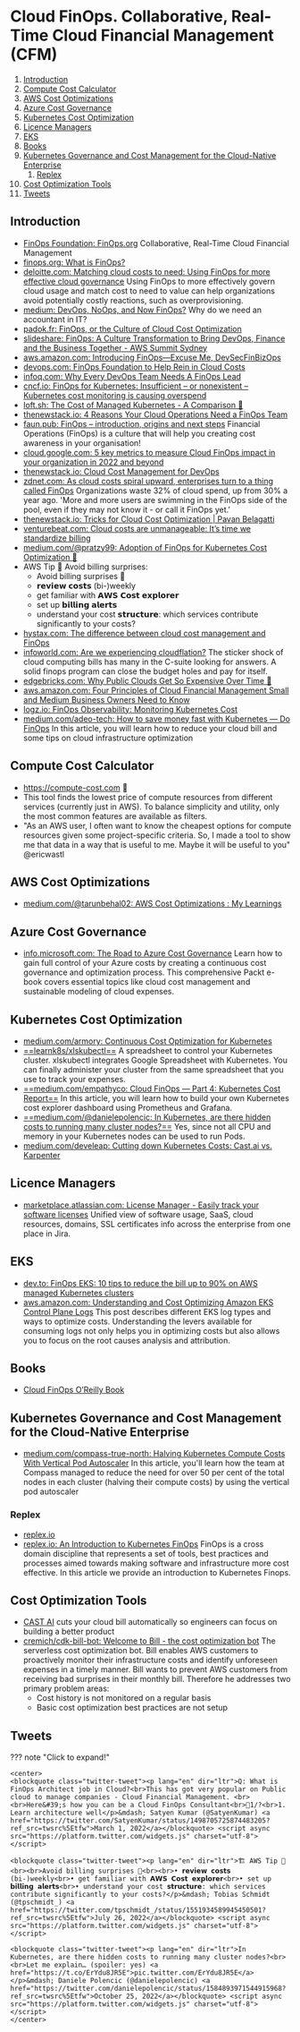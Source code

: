 # Cloud FinOps. Collaborative, Real-Time Cloud Financial Management (CFM)

1. [Introduction](#introduction)
2. [Compute Cost Calculator](#compute-cost-calculator)
3. [AWS Cost Optimizations](#aws-cost-optimizations)
4. [Azure Cost Governance](#azure-cost-governance)
5. [Kubernetes Cost Optimization](#kubernetes-cost-optimization)
6. [Licence Managers](#licence-managers)
7. [EKS](#eks)
8. [Books](#books)
9. [Kubernetes Governance and Cost Management for the Cloud-Native Enterprise](#kubernetes-governance-and-cost-management-for-the-cloud-native-enterprise)
    1. [Replex](#replex)
10. [Cost Optimization Tools](#cost-optimization-tools)
11. [Tweets](#tweets)

## Introduction

- [FinOps Foundation: FinOps.org](https://www.finops.org/) Collaborative, Real-Time Cloud Financial Management
- [finops.org: What is FinOps?](https://www.finops.org/what-is-finops/)
- [deloitte.com: Matching cloud costs to need: Using FinOps for more effective cloud governance](https://www2.deloitte.com/us/en/pages/consulting/articles/using-finops-to-effectively-match-cloud-costs-to-value-for-cloud-professionals-podcast-automation-governance.html) Using FinOps to more effectively govern cloud usage and match cost to need to value can help organizations avoid potentially costly reactions, such as overprovisioning.
- [medium: DevOps, NoOps, and Now FinOps?](https://medium.com/better-programming/devops-noops-finops-64e0df91bcb8) Why do we need an accountant in IT?
- [padok.fr: FinOps, or the Culture of Cloud Cost Optimization](https://www.padok.fr/en/blog/finops-cloud)
- [slideshare: FinOps: A Culture Transformation to Bring DevOps, Finance and the Business Together - AWS Summit Sydney](https://es.slideshare.net/AmazonWebServices/finops-a-culture-transformation-to-bring-devops-finance-and-the-business-together-sponsored-by-cloudability-aws-summit-sydney)
- [aws.amazon.com: Introducing FinOps—Excuse Me, DevSecFinBizOps](https://aws.amazon.com/es/blogs/enterprise-strategy/introducing-finops-excuse-me-devsecfinbizops/)
- [devops.com: FinOps Foundation to Help Rein in Cloud Costs](https://devops.com/finops-foundation-to-help-rein-in-cloud-costs/)
- [infoq.com: Why Every DevOps Team Needs A FinOps Lead](https://www.infoq.com/articles/every-devops-team-needs-finops-lead/)
- [cncf.io: FinOps for Kubernetes: Insufficient – or nonexistent – Kubernetes cost monitoring is causing overspend](https://www.cncf.io/blog/2021/06/29/finops-for-kubernetes-insufficient-or-nonexistent-kubernetes-cost-monitoring-is-causing-overspend/)
- [loft.sh: The Cost of Managed Kubernetes - A Comparison 🌟](https://loft.sh/blog/the-cost-of-managed-kubernetes-a-comparison/)
- [thenewstack.io: 4 Reasons Your Cloud Operations Need a FinOps Team](https://thenewstack.io/4-reasons-your-cloud-operations-need-a-finops-team/)
- [faun.pub: FinOps – introduction, origins and next steps](https://faun.pub/finops-introduction-origins-and-next-steps-bcdaa8b82417) Financial Operations (FinOps) is a culture that will help you creating cost awareness in your organisation!
- [cloud.google.com: 5 key metrics to measure Cloud FinOps impact in your organization in 2022 and beyond](https://cloud.google.com/blog/topics/cloud-first/key-metrics-to-measure-impact-of-cloud-finops)
- [thenewstack.io: Cloud Cost Management for DevOps](https://thenewstack.io/cloud-cost-management-for-devops)
- [zdnet.com: As cloud costs spiral upward, enterprises turn to a thing called FinOps](https://www.zdnet.com/article/as-cloud-costs-spiral-upward-enterprises-turn-to-a-thing-called-finops/) Organizations waste 32% of cloud spend, up from 30% a year ago. 'More and more users are swimming in the FinOps side of the pool, even if they may not know it - or call it FinOps yet.'
- [thenewstack.io: Tricks for Cloud Cost Optimization | Pavan Belagatti](https://thenewstack.io/tricks-for-cloud-cost-optimization)
- [venturebeat.com: Cloud costs are unmanageable: It’s time we standardize billing](https://venturebeat.com/datadecisionmakers/cloud-costs-are-unmanageable-its-time-we-standardize-billing/)
- [medium.com/@pratzy99: Adoption of FinOps for Kubernetes Cost Optimization 🌟](https://medium.com/@pratzy99/adoption-of-finops-for-kubernetes-cost-optimization-6263bc7b3f57)
- AWS Tip 💛 Avoid billing surprises:
    - Avoid billing surprises 💸
    - 𝗿𝗲𝘃𝗶𝗲𝘄 𝗰𝗼𝘀𝘁𝘀 (bi-)weekly
    - get familiar with 𝗔𝗪𝗦 𝗖𝗼𝘀𝘁 𝗲𝘅𝗽𝗹𝗼𝗿𝗲𝗿
    - set up 𝗯𝗶𝗹𝗹𝗶𝗻𝗴 𝗮𝗹𝗲𝗿𝘁𝘀
    - understand your cost 𝘀𝘁𝗿𝘂𝗰𝘁𝘂𝗿𝗲: which services contribute significantly to your costs?
- [hystax.com: The difference between cloud cost management and FinOps](https://hystax.com/the-difference-between-cloud-cost-management-and-finops/)
- [infoworld.com: Are we experiencing cloudflation?](https://www.infoworld.com/article/3674048/are-we-experiencing-cloudflation.html) The sticker shock of cloud computing bills has many in the C-suite looking for answers. A solid finops program can close the budget holes and pay for itself.
- [edgebricks.com: Why Public Clouds Get So Expensive Over Time 🌟](https://edgebricks.com/why-public-clouds-get-so-expensive-over-time/)
- [aws.amazon.com: Four Principles of Cloud Financial Management Small and Medium Business Owners Need to Know](https://aws.amazon.com/blogs/smb/four-principles-of-cloud-financial-management-small-and-medium-business-owners-need-to-know/)
- [logz.io: FinOps Observability: Monitoring Kubernetes Cost](https://logz.io/blog/finops-observability-monitoring-kubernetes-cost/)
- [medium.com/adeo-tech: How to save money fast with Kubernetes — Do FinOps](https://medium.com/adeo-tech/how-to-save-money-fast-with-kubernetes-do-finops-3a9cafc9beba) In this article, you will learn how to reduce your cloud bill and some tips on cloud infrastructure optimization

## Compute Cost Calculator

- https://compute-cost.com 🌟
- This tool finds the lowest price of compute resources from different services (currently just in AWS). To balance simplicity and utility, only the most common features are available as filters.
- "As an AWS user, I often want to know the cheapest options for compute resources given some project-specific criteria. So, I made a tool to show me that data in a way that is useful to me. Maybe it will be useful to you" @ericwastl

## AWS Cost Optimizations

- [medium.com/@tarunbehal02: AWS Cost Optimizations : My Learnings](https://medium.com/@tarunbehal02/aws-cost-optimizations-my-learnings-fcdc14da1f58)

## Azure Cost Governance

- [info.microsoft.com: The Road to Azure Cost Governance](https://info.microsoft.com/ww-landing-the-road-to-azure-cost-governance-e-book.html) Learn how to gain full control of your Azure costs by creating a continuous cost governance and optimization process. This comprehensive Packt e-book covers essential topics like cloud cost management and sustainable modeling of cloud expenses.

## Kubernetes Cost Optimization

- [medium.com/armory: Continuous Cost Optimization for Kubernetes](https://medium.com/armory/continuous-cost-optimization-for-kubernetes-4361045f0215)
- [==learnk8s/xlskubectl==](https://github.com/learnk8s/xlskubectl) A spreadsheet to control your Kubernetes cluster. xlskubectl integrates Google Spreadsheet with Kubernetes. You can finally administer your cluster from the same spreadsheet that you use to track your expenses.
- [==medium.com/empathyco: Cloud FinOps — Part 4: Kubernetes Cost Report==](https://medium.com/empathyco/cloud-finops-part-4-kubernetes-cost-report-b4964be02dc3) In this article, you will learn how to build your own Kubernetes cost explorer dashboard using Prometheus and Grafana.
- [==medium.com/@danielepolencic: In Kubernetes, are there hidden costs to running many cluster nodes?==](https://medium.com/@danielepolencic/reserved-cpu-and-memory-in-kubernetes-nodes-65aee1946afd) Yes, since not all CPU and memory in your Kubernetes nodes can be used to run Pods.
- [medium.com/develeap: Cutting down Kubernetes Costs: Cast.ai vs. Karpenter](https://medium.com/develeap/cutting-down-kubernetes-costs-cast-ai-vs-karpenter-20f6788b4c67)

## Licence Managers

- [marketplace.atlassian.com:  License Manager - Easily track your software licenses](https://marketplace.atlassian.com/apps/1227641/license-manager-easily-track-your-software-licenses) Unified view of software usage, SaaS, cloud resources, domains, SSL certificates info across the enterprise from one place in Jira.

## EKS

- [dev.to: FinOps EKS: 10 tips to reduce the bill up to 90% on AWS managed Kubernetes clusters](https://dev.to/zenika/eks-10-tips-to-reduce-the-bill-up-to-90-on-aws-managed-kubernetes-clusters-epe)
- [aws.amazon.com: Understanding and Cost Optimizing Amazon EKS Control Plane Logs](https://aws.amazon.com/blogs/containers/understanding-and-cost-optimizing-amazon-eks-control-plane-logs/) This post describes different EKS log types and ways to optimize costs. Understanding the levers available for consuming logs not only helps you in optimizing costs but also allows you to focus on the root causes analysis and attribution.

## Books

- [Cloud FinOps O’Reilly Book](https://www.finops.org/cloud-finops-oreilly-book/)

## Kubernetes Governance and Cost Management for the Cloud-Native Enterprise

- [medium.com/compass-true-north: Halving Kubernetes Compute Costs With Vertical Pod Autoscaler](https://medium.com/compass-true-north/halving-kubernetes-compute-costs-with-vertical-pod-autoscaler-df658c043301) In this article, you'll learn how the team at Compass managed to reduce the need for over 50 per cent of the total nodes in each cluster (halving their compute costs) by using the vertical pod autoscaler

### Replex

- [replex.io](https://www.replex.io/)
- [replex.io: An Introduction to Kubernetes FinOps](https://www.replex.io/blog/an-introduction-to-kubernetes-finops) FinOps is a cross domain discipline that represents a set of tools, best practices and processes aimed towards making software and infrastructure more cost effective. In this article we provide an introduction to Kubernetes Finops.

## Cost Optimization Tools

- [CAST AI](https://cast.ai/) cuts your cloud bill automatically so engineers can focus on building a better product
- [cremich/cdk-bill-bot: Welcome to Bill - the cost optimization bot](https://github.com/cremich/cdk-bill-bot) The serverless cost optimization bot. Bill enables AWS customers to proactively monitor their infrastructure costs and identify unforeseen expenses in a timely manner. Bill wants to prevent AWS customers from receiving bad surprises in their monthly bill. Therefore he addresses two primary problem areas:
    - Cost history is not monitored on a regular basis
    - Basic cost optimization best practices are not setup

## Tweets

??? note "Click to expand!"

	<center>
	<blockquote class="twitter-tweet"><p lang="en" dir="ltr">Q: What is FinOps Architect job in Cloud?<br>This has got very popular on Public cloud to manage companies - Cloud Financial Management. <br><br>Here&#39;s how you can be a Cloud FinOps Consultant<br>🧵1/?<br>1. Learn architecture well</p>&mdash; Satyen Kumar (@SatyenKumar) <a href="https://twitter.com/SatyenKumar/status/1498705725874483205?ref_src=twsrc%5Etfw">March 1, 2022</a></blockquote> <script async src="https://platform.twitter.com/widgets.js" charset="utf-8"></script>

	<blockquote class="twitter-tweet"><p lang="en" dir="ltr">🏗 AWS Tip 💛<br><br>Avoid billing surprises 💸<br><br>• 𝗿𝗲𝘃𝗶𝗲𝘄 𝗰𝗼𝘀𝘁𝘀 (bi-)weekly<br>• get familiar with 𝗔𝗪𝗦 𝗖𝗼𝘀𝘁 𝗲𝘅𝗽𝗹𝗼𝗿𝗲𝗿<br>• set up 𝗯𝗶𝗹𝗹𝗶𝗻𝗴 𝗮𝗹𝗲𝗿𝘁𝘀<br>• understand your cost 𝘀𝘁𝗿𝘂𝗰𝘁𝘂𝗿𝗲: which services contribute significantly to your costs?</p>&mdash; Tobias Schmidt (@tpschmidt_) <a href="https://twitter.com/tpschmidt_/status/1551934589945450501?ref_src=twsrc%5Etfw">July 26, 2022</a></blockquote> <script async src="https://platform.twitter.com/widgets.js" charset="utf-8"></script>

    <blockquote class="twitter-tweet"><p lang="en" dir="ltr">In Kubernetes, are there hidden costs to running many cluster nodes?<br><br>Let me explain… (spoiler: yes) <a href="https://t.co/ErYdu8JR5E">pic.twitter.com/ErYdu8JR5E</a></p>&mdash; Daniele Polencic (@danielepolencic) <a href="https://twitter.com/danielepolencic/status/1584893971544915968?ref_src=twsrc%5Etfw">October 25, 2022</a></blockquote> <script async src="https://platform.twitter.com/widgets.js" charset="utf-8"></script>
    </center>
